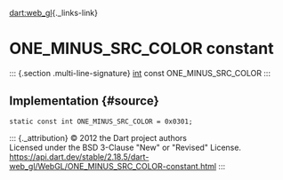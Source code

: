 [dart:web\_gl](../../dart-web_gl/dart-web_gl-library){._links-link}

ONE\_MINUS\_SRC\_COLOR constant
===============================

::: {.section .multi-line-signature}
[int](../../dart-core/int-class) const ONE\_MINUS\_SRC\_COLOR
:::

Implementation {#source}
--------------

``` {.language-dart data-language="dart"}
static const int ONE_MINUS_SRC_COLOR = 0x0301;
```

::: {._attribution}
© 2012 the Dart project authors\
Licensed under the BSD 3-Clause \"New\" or \"Revised\" License.\
<https://api.dart.dev/stable/2.18.5/dart-web_gl/WebGL/ONE_MINUS_SRC_COLOR-constant.html>
:::
